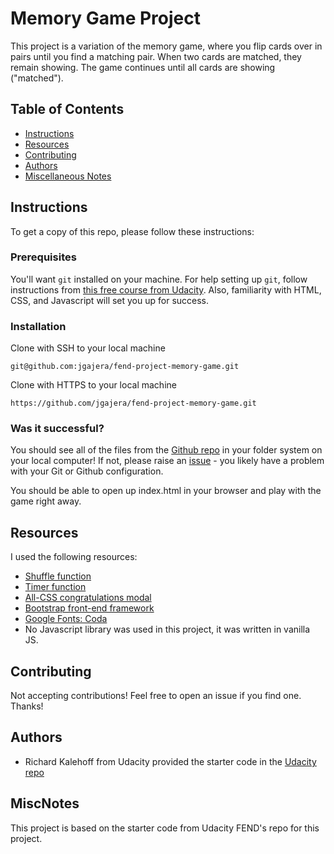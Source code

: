 # Memory Game Project
This project is a variation of the memory game, where you flip cards over in pairs until you find a matching pair. When two cards are matched, they remain showing. The game continues until all cards are showing ("matched").

## Table of Contents

* [Instructions](#instructions)
* [Resources](#resources)
* [Contributing](#contributing)
* [Authors](#authors)
* [Miscellaneous Notes](#miscnotes)

## Instructions
To get a copy of this repo, please follow these instructions:
### Prerequisites
You'll want `git` installed on your machine. For help setting up `git`, follow instructions from [this free course from Udacity](https://www.udacity.com/course/version-control-with-git--ud123). Also, familiarity with HTML, CSS, and Javascript will set you up for success.
### Installation
Clone with SSH to your local machine
```
git@github.com:jgajera/fend-project-memory-game.git
```
Clone with HTTPS to your local machine
```
https://github.com/jgajera/fend-project-memory-game.git
```
### Was it successful?
You should see all of the files from the [Github repo](https://github.com/jgajera/fend-project-memory-game) in your folder system on your local computer! If not, please raise an [issue](https://github.com/jgajera/fend-project-memory-game/issues) - you likely have a problem with your Git or Github configuration.

You should be able to open up index.html in your browser and play with the game right away.

## Resources
I used the following resources:
- [Shuffle function](http://stackoverflow.com/a/2450976)
- [Timer function](https://www.sitepoint.com/community/t/want-timer-to-start-on-button-click-always-starts-on-load-why/291783)
- [All-CSS congratulations modal](https://ctrlq.org/code/20083-modal-popup-css)
- [Bootstrap front-end framework](https://getbootstrap.com/)
- [Google Fonts: Coda](https://fonts.google.com/)
- No Javascript library was used in this project, it was written in vanilla JS.

## Contributing
Not accepting contributions! Feel free to open an issue if you find one. Thanks!

## Authors
- Richard Kalehoff from Udacity provided the starter code in the [Udacity repo](https://github.com/udacity/fend-project-memory-game)

## MiscNotes
This project is based on the starter code from Udacity FEND's repo for this project.